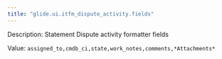 ```yaml
---
title: "glide.ui.itfm_dispute_activity.fields"
---
```


Description: Statement Dispute activity formatter fields

Value: `assigned_to,cmdb_ci,state,work_notes,comments,*Attachments*`